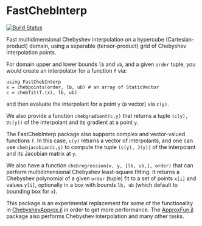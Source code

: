 # FastChebInterp

[![Build Status](https://travis-ci.org/stevengj/FastChebInterp.jl.svg?branch=master)](https://travis-ci.org/stevengj/FastChebInterp.jl)

Fast multidimensional Chebyshev interpolation on a hypercube (Cartesian-product)
domain, using a separable (tensor-product) grid of Chebyshev interpolation points.

For domain upper and lower bounds `lb` and `ub`, and a given `order`
tuple, you would create an interpolator for a function `f` via:
```
using FastChebInterp
x = chebpoints(order, lb, ub) # an array of StaticVector
c = chebfit(f.(x), lb, ub)
```
and then evaluate the interpolant for a point `y` (a vector)
via `c(y)`.

We also provide a function `chebgradient(c,y)` that returns a tuple `(c(y), ∇c(y))` of
the interpolant and its gradient at a point `y`.

The FastChebInterp package also supports complex and vector-valued functions `f`.  In
this case, `c(y)` returns a vector of interpolants, and one can use `chebjacobian(c,y)`
to compute the tuple `(c(y), J(y))` of the interpolant and its Jacobian matrix at `y`.

We also have a function `chebregression(x, y, [lb, ub,], order)` that
can perform multidimensional Chebyshev least-square fitting.  It
returns a Chebyshev polynomial of a given `order` (tuple) fit
to a set of points `x[i]` and values `y[i]`, optionally in a box
with bounds `lb, ub` (which default to bounding box for `x`).

This package is an experimental replacement for some of the functionality in [ChebyshevApprox.jl](https://github.com/RJDennis/ChebyshevApprox.jl) in order to get more performance.  The [ApproxFun.jl](https://github.com/JuliaApproximation/ApproxFun.jl) package also performs Chebyshev interpolation and many other tasks.
